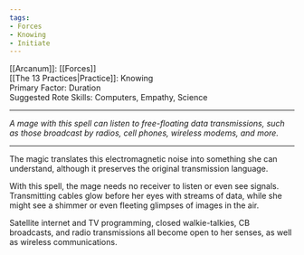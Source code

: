 ```yaml
---
tags:
- Forces
- Knowing
- Initiate
---
```


[[Arcanum]]: [[Forces]]\
[[The 13 Practices|Practice]]: Knowing\
Primary Factor: Duration\
Suggested Rote Skills: Computers, Empathy, Science

---

_A mage with this spell can listen to free-floating data transmissions, such as those broadcast by radios, cell phones, wireless modems, and more._

---

The magic translates this electromagnetic noise into something she can understand, although it preserves the original transmission language.

With this spell, the mage needs no receiver to listen or even see signals. Transmitting cables glow before her eyes with streams of data, while she might see a shimmer or even fleeting glimpses of images in the air.

Satellite internet and TV programming, closed walkie-talkies, CB broadcasts, and radio transmissions all become open to her senses, as well as wireless communications.